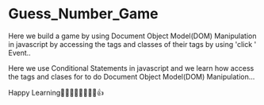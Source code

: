 # Guess_Number_Game

Here we build a game by using Document Object Model(DOM) Manipulation in javascript by accessing the tags and  classes of their tags  by using 'click ' Event..

Here we use Conditional Statements in javascript and we learn how access the tags and clases for to do Document Object Model(DOM) Manipulation...

Happy Learning🎉🎉🎉🎉🎉🎉🎉🎉👍
